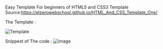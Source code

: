 Easy Template For beginners of HTML5 and CSS3
Template Source:https://elzerowebschool.github.io/HTML_And_CSS_Template_One/

The Template :

![Template](https://github.com/georgegeham/HTML5-CSS3-Template/assets/67860987/1d350334-8990-466d-a36f-c9545a82ca74)

Snippest of The code :
![image](https://github.com/georgegeham/HTML5-CSS3-Template/assets/67860987/1626d01b-86c6-489b-bcdf-b4b86c737aca)

